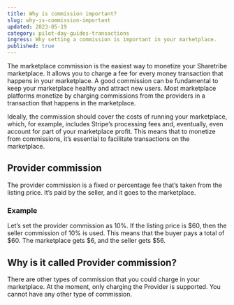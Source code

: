 ```yaml
---
title: Why is commission important?
slug: why-is-commission-important
updated: 2023-05-19
category: pilot-day-guides-transactions
ingress: Why setting a commission is important in your marketplace.
published: true
---
```


The marketplace commission is the easiest way to monetize your
Sharetribe marketplace. It allows you to charge a fee for every money
transaction that happens in your marketplace. A good commission can be
fundamental to keep your marketplace healthy and attract new users. Most
marketplace platforms monetize by charging commissions from the
providers in a transaction that happens in the marketplace.

Ideally, the commission should cover the costs of running your
marketplace, which, for example, includes Stripe’s processing fees and,
eventually, even account for part of your marketplace profit. This means
that to monetize from commissions, it’s essential to facilitate
transactions on the marketplace.

## Provider commission

The provider commission is a fixed or percentage fee that’s taken from
the listing price. It’s paid by the seller, and it goes to the
marketplace.

### Example

Let’s set the provider commission as 10%. If the listing price is
$60, then the seller commission of 10% is used. This means that the buyer pays a total of $60.
The marketplace gets $6, and the seller gets $56.

## Why is it called Provider commission?

There are other types of commission that you could charge in your
marketplace. At the moment, only charging the Provider is supported. You
cannot have any other type of commission.
